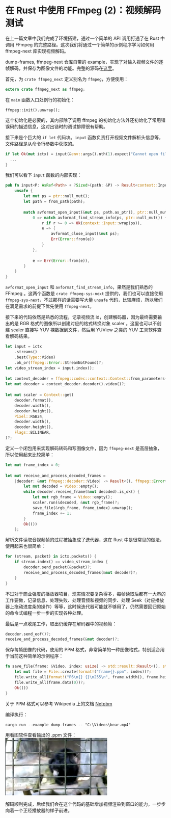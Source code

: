 # 在 Rust 中使用 FFmpeg (2)：视频解码测试

在上一篇文章中我们完成了环境搭建，通过一个简单的 API 调用打通了在 Rust 中调用 FFmpeg 的完整路径。这次我们将通过一个简单的示例程序学习如何用 ffmpeg-next 库实现视频解码。

dump-frames, ffmpeg-next 仓库自带的 example，实现了对输入视频文件的逐帧解码，并保存为图像文件的功能。完整的源码在[这里](https://github.com/zmwangx/rust-ffmpeg/blob/master/examples/dump-frames.rs)。

首先，为 `crate ffmpeg_next` 定义别名为 `ffmpeg`，方便使用：
```rust
extern crate ffmpeg_next as ffmpeg;
```

在 `main` 函数入口处例行的初始化：
```
ffmpeg::init().unwrap();
```
这个初始化是必要的，其内部除了调用 ffmpeg 的初始化方法外还初始化了常用错误码的描述信息，这对出错时的调试排障很有帮助。

接下来是个巨大的 `if let` 代码块。`input` 函数负责打开视频文件解析头信息等，文件路径是从命令行参数中获取的。
```rust
if let Ok(mut ictx) = input(&env::args().nth(1).expect("Cannot open file.")) {
  ...
}
```
我们可以看下 `input` 函数的内部实现：
```rust
pub fn input<P: AsRef<Path> + ?Sized>(path: &P) -> Result<context::Input, Error> {
    unsafe {
        let mut ps = ptr::null_mut();
        let path = from_path(path);

        match avformat_open_input(&mut ps, path.as_ptr(), ptr::null_mut(), ptr::null_mut()) {
            0 => match avformat_find_stream_info(ps, ptr::null_mut()) {
                r if r >= 0 => Ok(context::Input::wrap(ps)),
                e => {
                    avformat_close_input(&mut ps);
                    Err(Error::from(e))
                }
            },

            e => Err(Error::from(e)),
        }
    }
}
```
`avformat_open_input` 和 `avformat_find_stream_info`，果然是我们熟悉的 FFmpeg 。这两个函数是 `crate ffmpeg-sys-next` 提供的，我们也可以直接使用 `ffmpeg-sys-next`，不过那样的话需要写大量 `unsafe` 代码，比较麻烦，所以我们在满足需求的前提下优先使用 `ffmpeg-next`。 

接下来的代码依然是熟悉的流程，记录视频流 id，创建解码器，因为最终需要输出的是 RGB 格式的图像所以创建对应的格式转换对象 scaler 。这里也可以不创建 scaler 直接写 YUV 裸数据到文件，然后用 YUView 之类的 YUV 工具软件查看解码结果。
```rust
let input = ictx
    .streams()
    .best(Type::Video)
    .ok_or(ffmpeg::Error::StreamNotFound)?;
let video_stream_index = input.index();

let context_decoder = ffmpeg::codec::context::Context::from_parameters(input.parameters())?;
let mut decoder = context_decoder.decoder().video()?;

let mut scaler = Context::get(
    decoder.format(),
    decoder.width(),
    decoder.height(),
    Pixel::RGB24,
    decoder.width(),
    decoder.height(),
    Flags::BILINEAR,
)?;
```

定义一个闭包用来实现解码转码和写图像文件，因为 `ffmpeg-next` 是高层抽象，所以使用起来比较简单：
```rust
let mut frame_index = 0;

let mut receive_and_process_decoded_frames =
    |decoder: &mut ffmpeg::decoder::Video| -> Result<(), ffmpeg::Error> {
        let mut decoded = Video::empty();
        while decoder.receive_frame(&mut decoded).is_ok() {
            let mut rgb_frame = Video::empty();
            scaler.run(&decoded, &mut rgb_frame)?;
            save_file(&rgb_frame, frame_index).unwrap();
            frame_index += 1;
        }
        Ok(())
    };    
```

解析文件读取音视频帧的过程被抽象成了迭代器，这在 Rust 中是很常见的做法，使用起来也很简单：
```rust
for (stream, packet) in ictx.packets() {
    if stream.index() == video_stream_index {
        decoder.send_packet(&packet)?;
        receive_and_process_decoded_frames(&mut decoder)?;
    }
}
```
不过对于商业强度的播放器项目，现实情况要复杂得多，每帧读取后都有一大串的工作要做，记录信息、处理失败、处理音频和视频的同步、处理 Seek（对应播放器上拖动进度条的操作）等等，这时候迭代器可能就不够用了，仍然需要回归原始的命令式编程一步一步的实现各种处理。

最后是一点收尾工作，取出仍缓存在解码器中的视频帧：
```rust
decoder.send_eof()?;
receive_and_process_decoded_frames(&mut decoder)?;
```

保存每帧图像的代码，使用的 PPM 格式，非常简单的一种图像格式，特别适合用于当前这种简单的示例程序：
```rust
fn save_file(frame: &Video, index: usize) -> std::result::Result<(), std::io::Error> {
    let mut file = File::create(format!("frame{}.ppm", index))?;
    file.write_all(format!("P6\n{} {}\n255\n", frame.width(), frame.height()).as_bytes())?;
    file.write_all(frame.data(0))?;
    Ok(())
}
```
关于 PPM 格式可以参考 Wikipedia 上的文档 [Netpbm](https://en.wikipedia.org/wiki/Netpbm)

编译执行：
```Shell
cargo run --example dump-frames -- "C:\Videos\bear.mp4"
```
用看图软件查看输出的 .ppm 文件：
<img src=../img/02_bear.png width="320"/>

解码顺利完成，后续我们会在这个代码的基础增加视频渲染到窗口的能力，一步步向着一个正经播放器的样子前进。